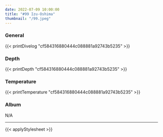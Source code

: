 ```yaml
---
date: 2022-07-09 10:00:00
title: "#99 Izu-Oshima"
thumbnail: "/99.jpeg"
---
```


### General

{{< printDivelog "cf584316880444c088881a92743b5235" >}}

### Depth

{{< printDepth "cf584316880444c088881a92743b5235" >}}

### Temperature

{{< printTemperature "cf584316880444c088881a92743b5235" >}}

### Album

N/A

---

{{< applyStylesheet >}}
